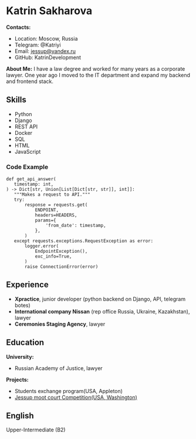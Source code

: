 # Katrin Sakharova

**Contacts:**

- Location: Moscow, Russia
- Telegram: @Katriyi
- Email: <jessup@yandex.ru>
- GitHub: KatrinDevelopment

**About Me:**
I have a law degree and worked for many years as a corporate lawyer. One year ago I moved to the IT department and expand my backend and frontend stack.

## Skills

- Python
- Django
- REST API
- Docker
- SQL
- HTML
- JavaScript

### Code Example

    def get_api_answer(
       timestamp: int,
    ) -> Dict[str, Union[List[Dict[str, str]], int]]:
       """Makes a request to API."""
       try:
           response = requests.get(
               ENDPOINT,
               headers=HEADERS,
               params={
                   'from_date': timestamp,
               },
           )
       except requests.exceptions.RequestException as error:
           logger.error(
               EndpointException(),
               exc_info=True,
           )
           raise ConnectionError(error)

## Experience

- **Хpractice**, junior developer (python backend on Django, API, telegram botes)
- **International company Nissan** (rep office Russia, Ukraine, Kazakhstan), lawyer
- **Ceremonies Staging Agency**, lawyer

## Education

**University:**

- Russian Academy of Justice, lawyer

**Projects:**

- Students exchange program(USA, Appleton)
- [Jessup moot court Competition(USA, Washington)](http://www.ilsa.org/about-jessup/ "Jessup moot court Competition(USA, Washington)")

## English

Upper-Intermediate (B2)
